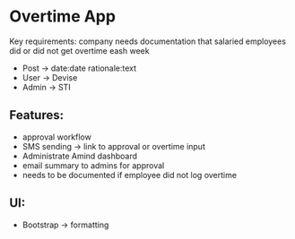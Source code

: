 # Overtime App

Key requirements: company needs documentation that salaried employees did or did not get overtime eash week

- Post -> date:date rationale:text
- User -> Devise
- Admin -> STI

## Features:
- approval workflow
- SMS sending -> link to approval or overtime input
- Administrate Amind dashboard
- email summary to admins for approval
- needs to be documented if employee did not log overtime

## UI:
- Bootstrap -> formatting
